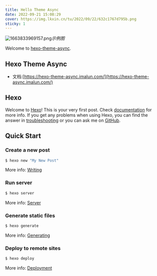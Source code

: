 ```yaml
---
title: Hello Theme Async
date: 2022-09-21 15:08:29
cover: https://img.lkxin.cn/tu/2022/09/22/632c1767d795b.png
sticky: 1
---
```

![1663833969157.png](https://img.lkxin.cn/tu/2022/09/22/632c1767d795b.png)_示例图_

Welcome to [hexo-theme-async](https://hexo-theme-async.imalun.com/).
<!--more-->
## Hexo Theme Async
- 文档:[https://hexo-theme-async.imalun.com/](https://hexo-theme-async.imalun.com/)

## Hexo

Welcome to [Hexo](https://hexo.io/)! This is your very first post. Check [documentation](https://hexo.io/docs/) for more info. If you get any problems when using Hexo, you can find the answer in [troubleshooting](https://hexo.io/docs/troubleshooting.html) or you can ask me on [GitHub](https://github.com/hexojs/hexo/issues).

## Quick Start

### Create a new post

``` bash
$ hexo new "My New Post"
```

More info: [Writing](https://hexo.io/docs/writing.html)

### Run server

``` bash
$ hexo server
```

More info: [Server](https://hexo.io/docs/server.html)

### Generate static files

``` bash
$ hexo generate
```

More info: [Generating](https://hexo.io/docs/generating.html)

### Deploy to remote sites

``` bash
$ hexo deploy
```

More info: [Deployment](https://hexo.io/docs/one-command-deployment.html)
